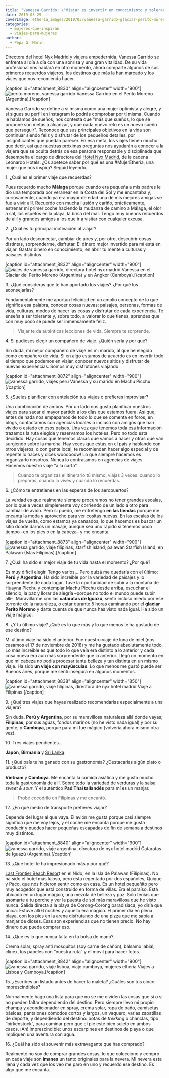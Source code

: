 ```yaml
---
title: "Vanessa Garrido: \"Viajar es invertir en conocimiento y tolerancia\""
date: 2019-03-29
coverImage: etheria_images/2019/03/vanessa-garrido-glaciar-perito-moreno.jpg
categories: 
  - mujeres-que-inspiran
  - viajes-para-mujeres
author: 
  - Pepa G. Marin
---
```


Directora del hotel Nyx Madrid y viajera empedernida, Vanessa Garrido se enfrenta al día 
a día con una sonrisa y una gran vitalidad. De su vida profesional nos hablará en otro 
momento, ahora comparte algunos de sus primeros recuerdos viajeros, los destinos que más 
la han marcado y los viajes que nos recomienda hacer. 

\[caption id="attachment\_8830" align="aligncenter" width="900"\]![perito moreno, vanessa garrido](etheria_images/2019/03/vanessa-garrido-mujer-etheria.jpg "Vanessa Garrido en el Perito Moreno (Argentina).") Vanessa Garrido en el Perito Moreno (Argentina).\[/caption\]

Vanessa Garrido se define a sí misma como una mujer optimista y alegre, y si sigues su perfil en Instagram lo podrás comprobar por ti misma. Cuando le hablamos de sueños, nos contesta que "más que sueños, lo que se propone son metas a alcanzar, y que cada nuevo reto es un nuevo sueño que perseguir". Reconoce que sus principales objetivos en la vida son continuar siendo feliz y disfrutar de los pequeños detalles, por insignificantes que puedan parecer. En esa meta, los viajes tienen mucho que decir, así que nuestras próximas preguntas nos ayudarán a conocer a la viajera que se oculta detrás de esa persona responsable y disciplinada que desempeña el cargo de directora del [Hotel Nyx Madrid](https://www.leonardo-hotels.es/nyx-madrid), de la cadena Leonardo Hotels. ¿Os apetece saber por qué es una #MujerEtheria, una mujer que nos inspira? Seguid leyendo.

1\. ¿Cuál es el primer viaje que recuerdas? 

Pues recuerdo mucho **Málaga** porque cuando era pequeña a mis padres le dio una temporada por veranear en la Costa del Sol y me encantaba y, curiosamente, cuando ya era mayor de edad una de mis mejores amigas se fue a vivir allí. Recuerdo con mucha ilusión y cariño, prácticamente, estrenar mi primer coche haciendo la mudanza de camino a Málaga, el olor a sal, los espetos en la playa, la brisa del mar. Tengo muy buenos recuerdos de allí y grandes amigos a los que ir a visitar con cualquier excusa.

2\. ¿Cuál es tu principal motivación al viajar? 

Por un lado desconectar, cambiar de aires y, por otro, descubrir cosas distintas, sorprenderme, disfrutar. El dinero mejor invertido para mí está en viajar. Gastar dinero en conocimiento, en abrir tu mente a culturas y paisajes distintos.

\[caption id="attachment\_8832" align="aligncenter" width="900"\]![viajes de vanessa garrido, directora hotel nyx madrid](etheria_images/2019/03/vanessa-garrido-argentina-camboya.jpg "Vanessa en el Glaciar del Perito Moreno (Argentina) y en Angkor (Camboya).") Vanessa en el Glaciar del Perito Moreno (Argentina) y en Angkor (Camboya).\[/caption\]

3\. ¿Qué consideras que te han aportado los viajes? ¿Por qué los aconsejarías? 

Fundamentalmente me aportan felicidad en un amplio concepto de lo que significa esa palabra, conocer cosas nuevas: paisajes, personas, formas de vida, culturas, modos de hacer las cosas y disfrutar de cada experiencia. Te enseña a ser tolerante y, sobre todo, a valorar lo que tienes, aprendes que con muy poco se puede ser inmensamente feliz.

> Viajar te da auténticas lecciones de vida. Siempre te sorprende. 

4\. Si pudieses elegir un compañero de viaje. ¿Quién sería y por qué? 

Sin duda, mi mejor compañero de viaje es mi marido, al que he elegido como compañero de vida. Si en algo estamos de acuerdo es en invertir todo el tiempo que podemos en viajar, conocer nuevos sitios y disfrutar de nuevas experiencias. Somos muy disfrutones viajando.

\[caption id="attachment\_8872" align="aligncenter" width="900"\]![vanessa garrido, viajes peru](etheria_images/2019/03/vanesa-machu-picchu.jpg) Vanessa y su marido en Machu Picchu.\[/caption\]

5\. ¿Sueles planificar con antelación tus viajes o prefieres improvisar? 

Una combinación de ambos. Por un lado nos gusta planificar nuestros viajes para sacar el mayor partido a los días que estamos fuera. Así que, antes de nada nos empapamos de todo lo que se comenta en foros, en blogs, contactamos con agencias locales o incluso con amigos que han vivido o estado en esos países. Una vez que tenemos toda esa información trazamos la ruta elegida y reservamos los hoteles. Pero no todo esta decidido. Hay cosas que tenemos claras que vamos a hacer y otras que van surgiendo sobre la marcha. Hay veces que estás en el país y hablando con otros viajeros, o con gente local, te recomiendan hacer algo especial y de repente lo haces y dices woooooow! Lo que siempre hacemos es organizarlo nosotros. Nunca lo contratamos en agencias de viajes. Hacemos nuestro viaje “a la carta”.

> Cuando te organizas el itinerario tú mismo, viajas 3 veces: cuando lo preparas, cuando 
> lo vives y cuando lo recuerdas. 

6\. ¿Cómo te entretienes en las esperas de los aeropuertos? 

La verdad es que realmente siempre procuramos no tener grandes escalas, por lo que a veces simplemente voy corriendo de un lado a otro para cambiar de avión. Pero si puedo, me entretengo **en las tiendas** porque me encanta la moda y aprovecho para ver cositas nuevas. En las escalas de los viajes de vuelta, como estamos ya cansados, lo que hacemos es buscar un sitio donde darnos un masaje, aunque sea uno rápido si tenemos poco tiempo –en los pies o en la cabeza– y me encanta.

\[caption id="attachment\_8873" align="aligncenter" width="900"\]![vanessa garrido, viaje filipinas, starfish island, palawan](etheria_images/2019/03/vanessa-garrido-palawan.jpg) Starfish Island, en Palawan (Islas Filipinas).\[/caption\]

7\. ¿Cuál ha sido el mejor viaje de tu vida hasta el momento? ¿Por qué? 

Es muy difícil elegir. Tengo varios… Pero quizá me quedaría con el último: **Perú** y **Argentina**. Ha sido increíble por la variedad de paisajes y lo sorprendente de cada lugar. Tuve la oportunidad de subir a la montaña de Huayna Picchu y contemplar Machu Picchu desde arriba, escuchar el silencio, la paz y llorar de alegría –porque no todo el mundo puede subir allí–. Maravillarme con las **cataratas de Iguazú**, sentir incluso miedo por ese torrente de la naturaleza, o estar durante 5 horas caminando por el **glaciar Perito Moreno** y darte cuenta de que nunca has visto nada igual. Ha sido un viaje mágico.

8\. ¿Y tu último viaje? ¿Qué es lo que más y lo que menos te ha gustado de ese destino? 

Mi último viaje ha sido el anterior. Fue nuestro viaje de luna de miel (nos casamos el 17 de noviembre de 2018) y me ha gustado absolutamente todo. Lo más increíble es que todo lo que veía era distinto a lo anterior y cada cosa nueva era aun más sorprendente que la anterior. Llegó un momento en que mi cabeza no podía procesar tanta belleza y tan distinta en un mismo viaje. Ha sido **un viaje con mayúsculas**. Lo que menos me gustó puede ser Buenos aires, porque me sentí insegura en algunos momentos.

\[caption id="attachment\_8838" align="aligncenter" width="850"\]![vanessa garrido, viaje filipinas, directora de nyx hotel madrid](etheria_images/2019/03/vanessa-garrido-mujer-etheria-viajes.jpg "Viaje a Filipinas.") Viaje a Filipinas.\[/caption\]

9\. ¿Qué tres viajes que hayas realizado recomendarías especialmente a una viajera? 

Sin duda, **Perú y Argentina**, por su maravillosa naturaleza allá donde vayas; **Filipinas**, por sus aguas, fondos marinos (no he visto nada igual) y por su gente; y **Camboya**, porque para mí fue mágico (volvería ahora mismo otra vez).

10\. Tres viajes pendientes… 

**Japón**, **Birmania** y [Sri Lanka](https://etheriamagazine.com/2019/02/01/sri-lanka-para-mujeres-viajeras/).

11\. ¿Qué país te ha ganado con su gastronomía? ¿Destacarías algún plato o producto? 

**Vietnam** y **Camboya**. Me encanta la comida asiática y me gusta mucho toda la gastronomía de allí. Sobre todo la variedad de verduras y la salsa _sweet & sour_. Y el auténtico **Pad Thai tailandés** para mí es un manjar.

> Probé cocodrilo en Filipinas y me encantó. 

12\. ¿En qué medio de transporte prefieres viajar? 

Depende del lugar al que vaya. El avión me gusta porque casi siempre significa que me voy lejos, y el coche me encanta porque me gusta conducir y puedes hacer pequeñas escapadas de fin de semana a destinos muy distintos.

\[caption id="attachment\_8840" align="aligncenter" width="900"\]![vanessa garrido, viaje argentina, directora de nyx hotel madrid](etheria_images/2019/03/vanessa-garrigo-cataratas-iguazu.jpg "Cataratas de Iguazú (Argentina).") Cataratas de Iguazú (Argentina).\[/caption\]

13\. ¿Qué hotel te ha impresionado más y por qué? 

[Last Frontier Beach Resor](http://lastfrontierbeachresort.com/)t en el Nido, en la Isla de Palawan (Filipinas). No ha sido el hotel más lujoso, pero esta regentado por dos españoles, Quique y Paco, que nos hicieron sentir como en casa. Es un hotel pequeñito pero muy acogedor que está construido en forma de villas. Era el paraíso. Está ubicado en un lugar mágico, una mezcla de belleza y paz. Solo tenías que asomarte a tu porche y ver la puesta de sol más maravillosa que he visto nunca. Salida directa a la playa de Corong-Corong paradisiaca, yo diría que única. Estuve allí 6 noches y aquello era mágico. El primer día en plena playa, con los pies en la arena disfrutando de una pizza que me sabía a manjar de dioses. Esas son experiencias que no tienen precio. No hay dinero que pueda comprar eso.

14\. ¿Qué es lo que nunca falta en tu bolsa de mano? 

Crema solar, spray anti mosquitos (soy carne de cañón), bálsamo labial, clínex, los papeles con “nuestra ruta” y el móvil para hacer fotos.

\[caption id="attachment\_8842" align="aligncenter" width="900"\]![vanessa garrido, viaje lisboa, viaje camboya, mujeres etheria](etheria_images/2019/03/vanessa-lisboa-camboya.jpg "Viajes a Lisboa y Camboya.") Viajes a Lisboa y Camboya.\[/caption\]

15\. ¿Escribes un listado antes de hacer la maleta? ¿Cuáles son tus cinco 
imprescindibles? 

Normalmente hago una lista para que no se me olviden las cosas que sí o sí no pueden faltar dependiendo del destino. Pero siempre llevo mi propio champú y acondicionador en spray, crema solar, ropa de baño, camisetas básicas, pantalones cómodos cortos y largos, un vaquero, varias zapatillas de deporte, y dependiendo del destino: botas de _trekking_ o chanclas, tipo “birkenstock”, para caminar pero que el pie esté bien sujeto en ambos casos. ¡Ah! Imprescindible: unos escarpines en destinos de playa o que impliquen una aventura con agua.

16\. ¿Cuál ha sido el souvenir más extravagante que has comprado? 

Realmente no soy de comprar grandes cosas, lo que colecciono y compro en cada viaje son **imanes** un tanto originales para la nevera. Mi nevera esta llena y cada vez que los veo me paro en uno y recuerdo ese destino. Es algo que me encanta.
